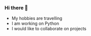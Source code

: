 ### Hi there 👋
- My hobbies are travelling
- I am working on Python
- I would like to collaborate on projects 

<!--
**Poojith1/Poojith1** is a ✨ _special_ ✨ repository because its `README.md` (this file) appears on your GitHub profile.

Here are some ideas to get you started:


- 📫 How to reach me: ...
- 😄 Pronouns: ...
- ⚡ Fun fact: ...
-->
